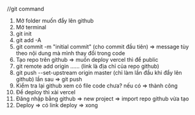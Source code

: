 //git command

1. Mở folder muốn đẩy lên github
2. Mở terminal
3. git init
4. git add -A
5. git commit -m "initial commit" (cho commit đầu tiên) => message tùy theo nội dung mà mình thay đổi trong code
6. Tạo repo trên github => muốn deploy vercel thì để public
7. git remote add origin ...... (link là địa chỉ của repo github)
8. git push --set-upstream origin master (chỉ làm lần đầu khi đẩy lên github) lần sau => git push
9. Kiểm tra lại github xem có file code chưa? nếu có => thành công
10. Để deploy thì xài vercel
11. Đăng nhập bằng github => new project => import repo github vừa tạo
12. Deploy => có link deploy => xong
